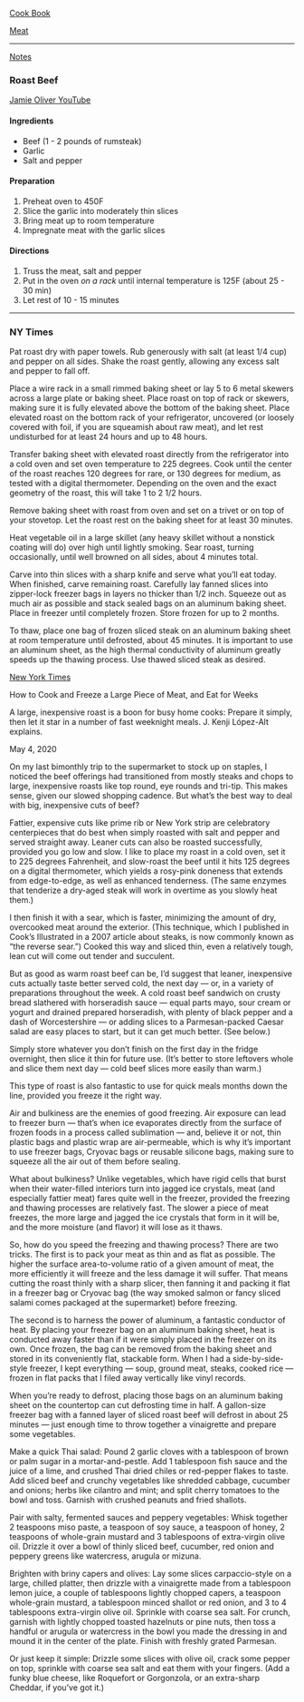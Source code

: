 [Cook Book](https://github.com/vmsmith/CookBook/blob/master/README.md)  

[Meat](https://github.com/vmsmith/CookBook/blob/master/meat.md)  

----  

[Notes](https://github.com/vmsmith/CookBook/blob/master/notes.md)  

### Roast Beef  

[Jamie Oliver YouTube](https://www.youtube.com/watch?v=rApdDLwp_gM)  

#### Ingredients  

* Beef (1 - 2 pounds of rumsteak)  
* Garlic  
* Salt and pepper  

#### Preparation  
1. Preheat oven to 450F  
2. Slice the garlic into moderately thin slices  
3. Bring meat up to room temperature  
4. Impregnate meat with the garlic slices  

#### Directions  

1. Truss the meat, salt and pepper  
2. Put in the oven *on a rack* until internal temperature is 125F (about 25 - 30 min)  
3. Let rest of 10 - 15 minutes  


-----  

### NY Times  

Pat roast dry with paper towels. Rub generously with salt (at least 1/4 cup) and pepper on all sides. Shake the roast gently, allowing any excess salt and pepper to fall off.

Place a wire rack in a small rimmed baking sheet or lay 5 to 6 metal skewers across a large plate or baking sheet. Place roast on top of rack or skewers, making sure it is fully elevated above the bottom of the baking sheet. Place elevated roast on the bottom rack of your refrigerator, uncovered (or loosely covered with foil, if you are squeamish about raw meat), and let rest undisturbed for at least 24 hours and up to 48 hours.

Transfer baking sheet with elevated roast directly from the refrigerator into a cold oven and set oven temperature to 225 degrees. Cook until the center of the roast reaches 120 degrees for rare, or 130 degrees for medium, as tested with a digital thermometer. Depending on the oven and the exact geometry of the roast, this will take 1 to 2 1/2 hours.

Remove baking sheet with roast from oven and set on a trivet or on top of your stovetop. Let the roast rest on the baking sheet for at least 30 minutes.

Heat vegetable oil in a large skillet (any heavy skillet without a nonstick coating will do) over high until lightly smoking. Sear roast, turning occasionally, until well browned on all sides, about 4 minutes total.

Carve into thin slices with a sharp knife and serve what you’ll eat today. When finished, carve remaining roast. Carefully lay fanned slices into zipper-lock freezer bags in layers no thicker than 1/2 inch. Squeeze out as much air as possible and stack sealed bags on an aluminum baking sheet. Place in freezer until completely frozen. Store frozen for up to 2 months.

To thaw, place one bag of frozen sliced steak on an aluminum baking sheet at room temperature until defrosted, about 45 minutes. It is important to use an aluminum sheet, as the high thermal conductivity of aluminum greatly speeds up the thawing process. Use thawed sliced steak as desired.

[New York Times](https://www.nytimes.com/2020/05/04/dining/bulk-freeze-meat.html?smid=em-share)

How to Cook and Freeze a Large Piece of Meat, and Eat for Weeks

A large, inexpensive roast is a boon for busy home cooks: Prepare it simply, then let it star in a number of fast weeknight meals. J. Kenji López-Alt explains.

May 4, 2020

On my last bimonthly trip to the supermarket to stock up on staples, I noticed the beef offerings had transitioned from mostly steaks and chops to large, inexpensive roasts like top round, eye rounds and tri-tip. This makes sense, given our slowed shopping cadence. But what’s the best way to deal with big, inexpensive cuts of beef?

Fattier, expensive cuts like prime rib or New York strip are celebratory centerpieces that do best when simply roasted with salt and pepper and served straight away. Leaner cuts can also be roasted successfully, provided you go low and slow. I like to place my roast in a cold oven, set it to 225 degrees Fahrenheit, and slow-roast the beef until it hits 125 degrees on a digital thermometer, which yields a rosy-pink doneness that extends from edge-to-edge, as well as enhanced tenderness. (The same enzymes that tenderize a dry-aged steak will work in overtime as you slowly heat them.)

I then finish it with a sear, which is faster, minimizing the amount of dry, overcooked meat around the exterior. (This technique, which I published in Cook’s Illustrated in a 2007 article about steaks, is now commonly known as “the reverse sear.”) Cooked this way and sliced thin, even a relatively tough, lean cut will come out tender and succulent.

But as good as warm roast beef can be, I’d suggest that leaner, inexpensive cuts actually taste better served cold, the next day — or, in a variety of preparations throughout the week. A cold roast beef sandwich on crusty bread slathered with horseradish sauce — equal parts mayo, sour cream or yogurt and drained prepared horseradish, with plenty of black pepper and a dash of Worcestershire — or adding slices to a Parmesan-packed Caesar salad are easy places to start, but it can get much better. (See below.)

Simply store whatever you don’t finish on the first day in the fridge overnight, then slice it thin for future use. (It’s better to store leftovers whole and slice them next day — cold beef slices more easily than warm.)

This type of roast is also fantastic to use for quick meals months down the line, provided you freeze it the right way.

Air and bulkiness are the enemies of good freezing. Air exposure can lead to freezer burn — that’s when ice evaporates directly from the surface of frozen foods in a process called sublimation — and, believe it or not, thin plastic bags and plastic wrap are air-permeable, which is why it’s important to use freezer bags, Cryovac bags or reusable silicone bags, making sure to squeeze all the air out of them before sealing.

What about bulkiness? Unlike vegetables, which have rigid cells that burst when their water-filled interiors turn into jagged ice crystals, meat (and especially fattier meat) fares quite well in the freezer, provided the freezing and thawing processes are relatively fast. The slower a piece of meat freezes, the more large and jagged the ice crystals that form in it will be, and the more moisture (and flavor) it will lose as it thaws.

So, how do you speed the freezing and thawing process? There are two tricks. The first is to pack your meat as thin and as flat as possible. The higher the surface area-to-volume ratio of a given amount of meat, the more efficiently it will freeze and the less damage it will suffer. That means cutting the roast thinly with a sharp slicer, then fanning it and packing it flat in a freezer bag or Cryovac bag (the way smoked salmon or fancy sliced salami comes packaged at the supermarket) before freezing.

The second is to harness the power of aluminum, a fantastic conductor of heat. By placing your freezer bag on an aluminum baking sheet, heat is conducted away faster than if it were simply placed in the freezer on its own. Once frozen, the bag can be removed from the baking sheet and stored in its conveniently flat, stackable form. When I had a side-by-side-style freezer, I kept everything — soup, ground meat, steaks, cooked rice — frozen in flat packs that I filed away vertically like vinyl records.

When you’re ready to defrost, placing those bags on an aluminum baking sheet on the countertop can cut defrosting time in half. A gallon-size freezer bag with a fanned layer of sliced roast beef will defrost in about 25 minutes — just enough time to throw together a vinaigrette and prepare some vegetables.

Make a quick Thai salad: Pound 2 garlic cloves with a tablespoon of brown or palm sugar in a mortar-and-pestle. Add 1 tablespoon fish sauce and the juice of a lime, and crushed Thai dried chiles or red-pepper flakes to taste. Add sliced beef and crunchy vegetables like shredded cabbage, cucumber and onions; herbs like cilantro and mint; and split cherry tomatoes to the bowl and toss. Garnish with crushed peanuts and fried shallots.

Pair with salty, fermented sauces and peppery vegetables: Whisk together 2 teaspoons miso paste, a teaspoon of soy sauce, a teaspoon of honey, 2 teaspoons of whole-grain mustard and 3 tablespoons of extra-virgin olive oil. Drizzle it over a bowl of thinly sliced beef, cucumber, red onion and peppery greens like watercress, arugula or mizuna.

Brighten with briny capers and olives: Lay some slices carpaccio-style on a large, chilled platter, then drizzle with a vinaigrette made from a tablespoon lemon juice, a couple of tablespoons lightly chopped capers, a teaspoon whole-grain mustard, a tablespoon minced shallot or red onion, and 3 to 4 tablespoons extra-virgin olive oil. Sprinkle with coarse sea salt. For crunch, garnish with lightly chopped toasted hazelnuts or pine nuts, then toss a handful or arugula or watercress in the bowl you made the dressing in and mound it in the center of the plate. Finish with freshly grated Parmesan.

Or just keep it simple: Drizzle some slices with olive oil, crack some pepper on top, sprinkle with coarse sea salt and eat them with your fingers. (Add a funky blue cheese, like Roquefort or Gorgonzola, or an extra-sharp Cheddar, if you’ve got it.)
